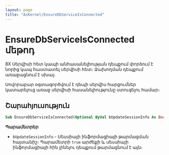 ```yaml
---
layout: page
title: "AsKernel/EnsureDbServiceIsConnected"
---
```


# EnsureDbServiceIsConnected մեթոդ

8X Սերվիսի հետ կապի անհասանելիության դեպքում փորձում է նորից կապ հաստատել սերվիսի հետ։
Ձախողման դեպքում առաջացնում է սխալ։

Սովորաբար օգտագործվում է դեպի սերվիս հարցումներ կատարելուց առաջ սերվիսի հասանելիությունը ստուգելու համար։

## Շարահյուսություն

```vb
Sub EnsureDbServiceIsConnected(Optional ByVal bUpdateSessionInfo As Boolean = True)
```

**Պարամետրեր**

* `bUpdateSessionInfo` - Սեսսիայի ինֆորմացիայի թարմացման հայտանիշ։ 
  Պարամետրի `true` արժեքի և սեսսիայի ինֆորմացիայի հին լինելու դեպքում թարմացնում է այն։